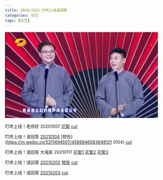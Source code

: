 ```yaml
---
title: 2020/2021_叮咚上线请回答
categories: 综艺
tags: [综艺]
---
```


![](https://raw.githubusercontent.com/rhenginium/image/main/20210325112955.png)

叮咚上线！老师好 20201007 [花絮](https://m.weibo.cn/5311494507/4557680084255372 ) [cut](https://m.weibo.cn/5311494507/4557490361994590 )

叮咚上线！请回答 [20210104](https://glb.m.mgtv.com/b/350778/10798023.html ) [预告](https://m.weibo.cn/5311494507/4589946583648121 0104) [cut](https://m.weibo.cn/5311494507/4589742208066426 )

叮咚上线！请回答 大电影 20210117 [花絮1](https://b23.tv/BV11p4y1x7Mc ) [花絮2](https://b23.tv/BV1o5411n7PW) [花絮3](https://b23.tv/BV1go4y1o7cg/p1)

叮咚上线！请回答 [20210202](https://glb.m.mgtv.com/b/350778/11047689.html?fpa=se&lastp=so_result ) [预告](https://m.weibo.cn/5311494507/4599892280876354 ) [cut](https://m.weibo.cn/5311494507/4600247139443683)

叮咚上线！请回答 [20210203](https://glb.m.mgtv.com/b/350778/11057736.html) [cut](https://m.weibo.cn/5311494507/4600605106504082)


